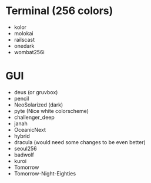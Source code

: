 # Terminal (256 colors)

- kolor
- molokai
- railscast
- onedark
- wombat256i

# GUI

* deus (or gruvbox)
* pencil
* NeoSolarized (dark)
* pyte (Nice white colorscheme)
* challenger_deep
* janah
* OceanicNext
* hybrid
* dracula (would need some changes to be even better)
* seoul256
* badwolf
* kuroi
* Tomorrow
* Tomorrow-Night-Eighties
